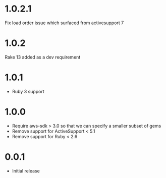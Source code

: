 # 1.0.2.1

Fix load order issue which surfaced from activesupport 7

# 1.0.2

Rake 13 added as a dev requirement

# 1.0.1

* Ruby 3 support

# 1.0.0

* Require aws-sdk > 3.0 so that we can specify a smaller subset of gems
* Remove support for ActiveSupport < 5.1
* Remove support for Ruby < 2.6

# 0.0.1

* Initial release
